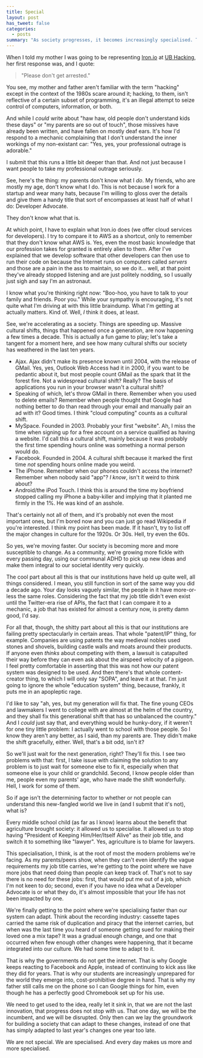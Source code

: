 ```yaml
---
title: Special
layout: post
has_tweet: false
categories:
  - posts
summary: "As society progresses, it becomes increasingly specialised. There are a lot of problems with that."
---
```


When I told my mother I was going to be representing [Iron.io](http://www.iron.io) 
at [UB Hacking](http://www.ubhacking.com), her first response was, and I 
quote:

<blockquote>&quot;Please don't get arrested.&quot;</blockquote>

You see, my mother and father aren't familiar with the term "hacking" except 
in the context of the 1980s scare around it; hacking, to them, isn't reflective 
of a certain subset of programming, it's an illegal attempt to seize control 
of computers, information, or both.

And while I *could* write about &quot;haw haw, old people don't understand 
kids these days&quot; or &quot;my parents are so out of touch&quot;, those 
missives have already been written, and have fallen on mostly deaf ears. It's 
how I'd respond to a mechanic complaining that I don't understand the inner 
workings of my non-existant car: &quot;Yes, yes, your professional outrage 
is adorable.&quot;

I submit that this runs a little bit deeper than that. And not just because 
I want people to take my professional outrage seriously.

See, here's the thing: my parents don't know what I *do*. My friends, who are 
mostly my age, don't know what I do. This is not because I work for a startup 
and wear many hats, because I'm willing to gloss over the details and give them 
a handy title that sort of encompasses at least half of what I do: Developer 
Advocate.

They don't know what that is.

At which point, I have to explain what Iron.io does (we offer cloud services 
for developers). I try to compare it to AWS as a shortcut, only to remember 
that they don't know what AWS is. Yes, even the most basic knowledge that 
our profession takes for granted is entirely alien to them. After I've explained 
that we develop software that other developers can then use to run their code 
on because the Internet runs on computers called *servers* and those are a 
pain in the ass to maintain, so we do it... well, at that point they've already 
stopped listening and are just politely nodding, so I usually just sigh and say 
I'm an astronaut.

I know what you're thinking right now: &quot;Boo-hoo, you have to talk to 
your family and friends. Poor you.&quot; While your sympathy is encouraging, 
it's not quite what I'm driving at with this little braindump. What I'm 
getting at actually matters. Kind of. Well, *I* think it does, at least.

See, we're accelerating as a society. Things are speeding up. Massive 
cultural shifts, things that happened once a generation, are now happening 
a few times a decade. This is actually a fun game to play; let's take a 
tangent for a moment here, and see how many cultural shifts our society 
has weathered in the last ten years.

* Ajax. Ajax didn't make its presence known until 2004, with the release 
of GMail. Yes, yes, Outlook Web Access had it in 2000, if you want to be 
pedantic about it, but most people count GMail as the spark that lit the 
forest fire. Not a widespread cultural shift? Really? The basis of applications 
you run in your browser wasn't a cultural shift?
* Speaking of which, let's throw GMail in there. Remember when you used 
to delete emails? Remember when people thought that Google had 
nothing better to do than read through your email and manually pair an 
ad with it? Good times. I think &quot;cloud computing&quot; counts as a cultural 
shift.
* MySpace. Founded in 2003. Probably your first "website". Ah, I miss the 
time when signing up for a free account on a service qualified as having a 
website. I'd call this a cultural shift, mainly because it was probably the 
first time spending hours online was something a normal person would do.
* Facebook. Founded in 2004. A cultural shift because it marked the first 
time *not* spending hours online made you weird.
* The iPhone. Remember when our phones couldn't access the internet? Remember 
when nobody said &quot;app&quot;? *I know*, isn't it weird to think about?
* Android/the iPod Touch. I think this is around the time my boyfriend 
stopped calling my iPhone a baby-killer and implying that it planted me firmly 
in the 1%. He was kind of an asshole.

That's certainly not all of them, and it's probably not even the most 
important ones, but I'm bored now and you can just go read Wikipedia if 
you're interested. I think my point has been made. If it hasn't, try to 
list off the major changes in culture for the 1920s. Or 30s. Hell, try 
even the 60s.

So yes, we're moving faster. Our society is becoming more and more susceptible 
to change. As a community, we're growing more fickle with every passing day, 
using our communal ADHD to pick up new ideas and make them integral to our 
societal identity very quickly.

The cool part about all this is that our institutions have held up quite 
well, all things considered. I mean, you still function in sort of the 
same way you did a decade ago. Your day looks vaguely similar, the people 
in it have more-or-less the same roles. Considering the fact that my job title 
didn't even exist until the Twitter-era rise of APIs, the fact that I can 
compare it to a mechanic, a job that has existed for almost a century now, 
is pretty damn good, I'd say.

For all that, though, the shitty part about all this is that our institutions 
are failing pretty spectacularly in certain areas. That whole &quot;patent/IP&quot; 
thing, for example. Companies are using patents the way medieval nobles used 
stones and shovels, building castle walls and moats around their products. 
If anyone even *thinks* about competing with them, a lawsuit is catapulted their 
way before they can even ask about the airspeed velocity of a pigeon. I feel 
pretty comfortable in asserting that this was not how our patent system was 
designed to be used. And then there's that whole content-creator thing, to 
which I will only say &quot;SOPA&quot;, and leave it at that. I'm just going 
to ignore the whole &quot;education system&quot; thing, because, frankly, it 
puts me in an apopleptic rage.

I'd like to say &quot;ah, yes, but my generation will fix that. The fine young 
CEOs and lawmakers I went to college with are almost at the helm of the country, 
and they shall fix this generational shift that has so unbalanced the country.&quot; 
And I *could* just say that, and everything would be hunky-dory, if it weren't 
for one tiny little problem: I actually went to school with those people. 
So I know they aren't any better, as I said, than my parents are. They didn't 
make the shift gracefully, either. Well, that's a bit odd, isn't it?

So we'll just wait for the next generation, right? They'll fix this. I see 
two problems with that: first, I take issue with claiming the solution to any problem 
is to just wait for someone else to fix it, especially when that someone else 
is your child or grandchild. Second, I know people older than me, people even 
my parents' age, who have made the shift wonderfully. Hell, I work for some of 
them.

So if age isn't the determining factor to whether or not people can understand 
this new-fangled world we live in (and I submit that it's not), what is?

Every middle school child (as far as I know) learns about the benefit that 
agriculture brought society: it allowed us to specialise. It allowed us to 
stop having &quot;President of Keeping Him/Her/Itself Alive&quot; as their job 
title, and switch it to something like &quot;lawyer&quot;. Yes, agriculture 
is to blame for lawyers.

This specialisation, I think, is at the root of most the modern problems 
we're facing. As my parents/peers show, when they can't even identify the 
vague requirements my job title carries, we're getting to the point where 
we have more jobs that need doing than people can keep track of. That's not 
to say there is no need for these jobs: first, that would put me out of a 
job, which I'm not keen to do; second, even if you have no idea what a 
Developer Advocate is or what they do, it's almost impossible that your life 
has not been impacted by one.

We're finally getting to the point where we're specialising faster than our 
system can adapt. Think about the recording industry: cassette tapes carried 
the same risk of duplication and piracy that the internet carries, but when 
was the last time you heard of someone getting sued for making their loved one 
a mix tape? It was a gradual enough change, and one that occurred when few 
enough other changes were happening, that it became integrated into our 
culture. We had some time to adapt to it.

That is why the governments do not get the internet. That is why Google 
keeps reacting to Facebook and Apple, instead of continuing to kick ass 
like they did for years. That is why our students are increasingly unprepared 
for the world they emerge into, cost-prohibitive degree in hand. That is 
why my father still calls me on the phone so I can Google things for him, 
even though he has a perfectly good Chromebook set up for his use.

We need to get used to the idea, really let it sink in, that we are not 
the last innovation, that progress does not stop with us. That one day, 
we will be the incumbent, and we will be disrupted. Only then can we lay 
the groundwork for building a society that can adapt to these changes, 
instead of one that has simply adapted to last year's changes one year 
too late.

We are not special. We are specialised. And every day makes us more and 
more specialised.
